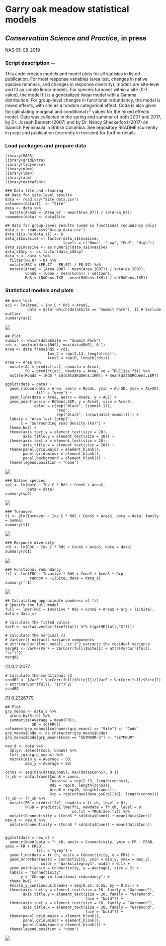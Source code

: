 # Garry oak meadow statistical models

## *Conservation Science and Practice,* in press

NAS 05-08-2019

### Script description --

This code creates models and model plots for all statisics in listed publication. For most response variables (area lost, changes in native species richness, and changes in response diversity), models are site-level and fit as simple linear models. For species turnover within a site (0-1 value), the model fit is a generalized linear model with a Gamma distribution. For group-level changes in functional redundancy, the model is mixed effects, with site as a random categorical effect. Code is also given for calculating marginal and conditional r<sup>2</sup> values for the mixed effects model. Data was collected in the spring and summer of both 2007 and 2017, by Dr. Joseph Bennett (2007) and by Dr. Nancy Shackelford (2017) on Saanich Penninsula  in British Columbia. See repository README (currently in prep) and publication (currently in revision) for further details.

### Load packages and prepare data
```
library(MASS)
library(gridExtra)
library(tidyverse)
library(nlme)
library(lme4)
library(arm)
library(extrafont)

### Data file and cleaning
## Data for site-level results
data <- read.csv("Site_data.csv")
colnames(data)[1] <- "Site"
data <- data %>%
  mutate(AreaS = (Area_07 - mean(Area_07)) / sd(Area_07))
rownames(data) <- data$Site

## Data for group-level results (used in functional redundancy only)
data_s <- read.csv('Group_data.csv')
data_s[is.na(data_s)] <- 0
data_s$Invasive <- factor(data_s$Invasive, 
                          levels = c("None", "Low", "Med", "High"))
data_s$Invasive <- as.numeric(data_s$Invasive)
data_s$Grp <- as.factor(data_s$Grp)
data_s <- data_s %>%
  filter(FR.07 > 0) %>%
  mutate(FRC = (FR.17 - FR.07) / FR.07) %>%
  mutate(AreaS = (Area.2007 - mean(Area.2007)) / sd(Area.2007),
         ConnS = (Conn - mean(Conn)) / sd(Conn),
         RdS = (RdDens.1KM - mean(RdDens.1KM)) / sd(RdDens.1KM))
```

### Statistical models and plots
```
## Area lost
ac1 <- lm(AreaC ~ Inv_C * RdS + AreaS, 
          data = data[-which(data$Site == "Summit Park"), ]) # Exclude outlier
summary(ac1)
```

![](Images/Area_model.PNG)

```
## Plot
summit <- which(data$Site == "Summit Park")
rds <- seq(min(data$RdS), max(data$RdS), 0.1)
Area <- data.frame(RdS = rds,
                   Inv_C = rep(2.13, length(rds)),
                   AreaS = rep(0, length(rds)))
Area <- Area %>%
  mutate(AL = predict(ac1, newdata = Area),
         SD = predict(ac1, newdata = Area, se = TRUE)$se.fit) %>%
  mutate(Roads = (RdS * sd(data$RdDens.1KM)) + mean(data$RdDens.1KM))

ggplot(data = data) +
  geom_ribbon(data = Area, aes(x = Roads, ymin = AL-SD, ymax = AL+SD), 
              fill = "grey") +
  geom_line(data = Area, aes(x = Roads, y = AL)) +
  geom_point(aes(x = RdDens.1KM, y = AreaC, size = AreaS),
             color = c(rep("black", (summit-1)), 
                       "red", 
                       rep("black", (nrow(data)-summit)))) +
  labs(y = "Area lost (prop)", 
       x = "Surrounding road density (km)") +
  theme_bw() +
  theme(axis.text.y = element_text(size = 20),
        axis.title.y = element_text(size = 20)) +
  theme(axis.text.x = element_text(size = 20),
        axis.title.x = element_text(size = 20)) +
  theme(panel.grid.major = element_blank(), 
        panel.grid.minor = element_blank(), 
        panel.background = element_blank()) +
  theme(legend.position = "none")
```

![](Images/Area_roads_mplot.png)

```
### Native species
sp2 <- lm(NatC ~ Inv_C * RdS + ConnS + AreaS, 
          data = data)
summary(sp2)
```

![](Images/Native_model.PNG)

```
### Turnover
t1 <- glm(Turnover ~ Inv_C * RdS + ConnS + AreaS, data = data, family = Gamma) 
summary(t1)
```

![](Images/Turnover_model.PNG)

```
### Response diversity
rd1 <- lm(RDC ~ Inv_C * RdS + ConnS + AreaS, data = data)
summary(rd1)
```

![](Images/RD_model.PNG)

```
### Functional redundancy
fr1 <- lme(FRC ~ Invasive * RdS + ConnS + AreaS + Grp, 
           random = ~1|Site, data = data_s)
summary(fr1)
```

![](Images/FR_model.png)

```
## Calculating approximate goodness of fit
# Specify the full model
full <- lmer(FRC ~ Invasive * RdS + ConnS + AreaS + Grp + (1|Site), data = data_s)

# Calculate the fitted values
VarF <- var(as.vector(fixef(full) %*% t(getME(full,"X"))))

# Calculate the marginal r2
# VarCorr() extracts variance components
# attr(VarCorr(lmer.model),'sc')^2 extracts the residual variance
margR2 <- VarF/(VarF + VarCorr(full)$Site[1] + attr(VarCorr(full), "sc")^2)
margR2
```
[1] 0.212477

```
# Calculate the conditional r2
condR2 <- (VarF + VarCorr(full)$Site[1])/(VarF + VarCorr(full)$Site[1] + attr(VarCorr(full), "sc")^2)
condR2
```
[1] 0.2326779

```
## Plot
grp_means <- data_s %>% 
  group_by(Site) %>% 
  summarize(Average = mean(FRC),
            SD = sd(FRC))
colnames(grp_means)[colnames(grp_means) == "Site"] <- "Code"
grp_means$Code <- as.character(grp_means$Code)
grp_means$Code[grp_means$Code == "SEYMOUR-S"] <- "SEYMOUR"

new_d <- data %>%
  dplyr::select(Code, ConnS) %>%
  left_join(grp_means) %>%
  mutate(min_y = Average - SD,
         max_y = Average + SD)

conns <- seq(min(data$ConnS), max(data$ConnS), 0.1)
fr_ch <- data.frame(ConnS = conns,
                    Invasive = rep(2.13, length(conns)),
                    RdS = rep(0, length(conns)),
                    AreaS = rep(0, length(conns)),
                    Grp = rep(unique(data_s$Grp)[10], length(conns)))
fr_ch <- fr_ch %>%
  mutate(FR = predict(fr1, newdata = fr_ch, level = 0),
         FRSD = predictSE.lme(fr1, newdata = fr_ch, level = 0, 
                              se.fit = TRUE)$se.fit) %>%
  mutate(Connectivity = (ConnS * sd(data$Conn)) + mean(data$Conn))
new_d <- new_d %>%
  mutate(Connectivity = (ConnS * sd(data$Conn)) + mean(data$Conn))


ggplot(data = new_d) +
  geom_ribbon(data = fr_ch, aes(x = Connectivity, ymin = FR - FRSD, ymax = FR + FRSD), 
              fill = "grey") +
  geom_line(data = fr_ch, aes(x = Connectivity, y = FR)) +
  geom_errorbar(aes(x = Connectivity, ymin = min_y, ymax = max_y), 
                color = "darkslategray4", width = 0.1) +
  geom_point(aes(x = Connectivity, y = Average), size = 2) +
  labs(x = "Connectivity",
       y = "Change in functional redundancy") +
  theme_bw() +
  #scale_y_continuous(breaks = seq(0.25, 0.65, by = 0.05)) +
  theme(axis.text.y = element_text(size = 16, family = "Garamond"),
        axis.title.y = element_text(size = 20, family = "Garamond",
                                    face = "bold")) +
  theme(axis.text.x = element_text(size = 16, family = "Garamond"),
        axis.title.x = element_text(size = 20, family = "Garamond",
                                    face = "bold")) +
  theme(panel.grid.major = element_blank(), 
        panel.grid.minor = element_blank(), 
        panel.background = element_blank()) +
  theme(legend.position = "none")
```

![](Images/Fr_conn_mplot.png)